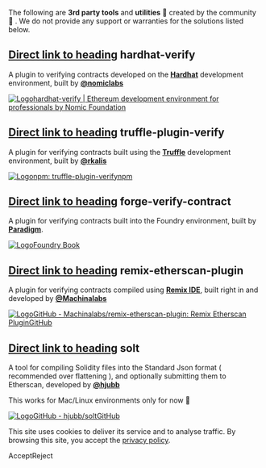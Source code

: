 The following are **3rd party tools** and **utilities** 🔧 created by the community 🙌 . We do not provide any support or warranties for the solutions listed below.

## [Direct link to heading](https://docs.etherscan.io/etherscan-v2/contract-verification/plugins\#hardhat-verify)    hardhat-verify

A plugin to verifying contracts developed on the [**Hardhat**](https://hardhat.org/) development environment, built by [**@nomiclabs**](https://nomiclabs.io/)

[![Logo](https://hardhat.org/favicon.ico)hardhat-verify \| Ethereum development environment for professionals by Nomic Foundation](https://hardhat.org/hardhat-runner/plugins/nomicfoundation-hardhat-verify)

## [Direct link to heading](https://docs.etherscan.io/etherscan-v2/contract-verification/plugins\#truffle-plugin-verify)    truffle-plugin-verify

A plugin for verifying contracts built using the [**Truffle**](https://www.trufflesuite.com/) development environment, built by [**@rkalis**](https://github.com/rkalis/truffle-plugin-verify)

[![Logo](https://static.npmjs.com/1996fcfdf7ca81ea795f67f093d7f449.png)npm: truffle-plugin-verifynpm](https://www.npmjs.com/package/truffle-plugin-verify)

## [Direct link to heading](https://docs.etherscan.io/etherscan-v2/contract-verification/plugins\#forge-verify-contract)    forge-verify-contract

A plugin for verifying contracts built into the Foundry environment, built by [**Paradigm**](https://getfoundry.sh/).

[![Logo](https://book.getfoundry.sh/favicon.png)Foundry Book](https://book.getfoundry.sh/reference/forge/forge-verify-contract)

## [Direct link to heading](https://docs.etherscan.io/etherscan-v2/contract-verification/plugins\#remix-etherscan-plugin)    remix-etherscan-plugin

A plugin for verifying contracts compiled using [**Remix IDE**](https://remix.ethereum.org/), built right in and developed by [**@Machinalabs**](https://github.com/Machinalabs/remix-etherscan-plugin)

[![Logo](https://github.com/fluidicon.png)GitHub - Machinalabs/remix-etherscan-plugin: Remix Etherscan PluginGitHub](https://github.com/Machinalabs/remix-etherscan-plugin)

## [Direct link to heading](https://docs.etherscan.io/etherscan-v2/contract-verification/plugins\#solt)    solt

A tool for compiling Solidity files into the Standard Json format ( recommended over flattening ), and optionally submitting them to Etherscan, developed by [**@hjubb**](https://github.com/hjubb)

This works for Mac/Linux environments only for now 🚧

[![Logo](https://github.com/fluidicon.png)GitHub - hjubb/soltGitHub](https://github.com/hjubb/solt)

This site uses cookies to deliver its service and to analyse traffic. By browsing this site, you accept the [privacy policy](https://policies.gitbook.com/privacy/cookies).

AcceptReject